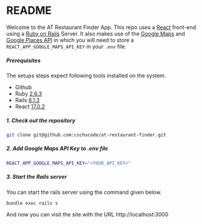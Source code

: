 # README

Welcome to the AT Restaurant Finder App. This repo uses a [React](https://reactjs.org/) front-end using a
[Ruby on Rails](https://guides.rubyonrails.org/) Server. It also makes use of the [Google Maps](https://developers.google.com/maps)
and [Google Places API](https://developers.google.com/maps/documentation/places/web-service/overview) in which you will need to
store a `REACT_APP_GOOGLE_MAPS_API_KEY` in your `.env` file.

##### Prerequisites

The setups steps expect following tools installed on the system.

- Github
- Ruby [2.6.3](https://github.com/cschucode/at-restaurant-finder/blob/main/.ruby-version#L1)
- Rails [6.1.3](https://github.com/cschucode/at-restaurant-finder/blob/main/Gemfile#L7)
- React [17.0.2](https://github.com/cschucode/at-restaurant-finder/blob/main/package.json#L15)

##### 1. Check out the repository

```bash
git clone git@github.com:cschucode/at-restaurant-finder.git
```

##### 2. Add Google Maps API Key to .env file

```bash
REACT_APP_GOOGLE_MAPS_API_KEY="<YOUR_API_KEY>"
```

##### 3. Start the Rails server

You can start the rails server using the command given below.

```ruby
bundle exec rails s
```

And now you can visit the site with the URL http://localhost:3000